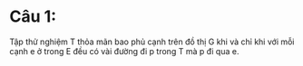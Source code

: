 # Câu 1:
Tập thử nghiệm T thỏa mãn bao phủ cạnh trên đồ thị G khi và chỉ khi với mỗi cạnh e ở trong E đều có vài đường đi p trong T mà p đi qua e.